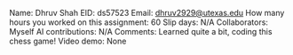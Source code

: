 Name: Dhruv Shah 
EID: ds57523 
Email: dhruv2929@utexas.edu 
How many hours you worked on this assignment: 60 
Slip days: N/A 
Collaborators: 
Myself 
AI contributions: N/A 
Comments: Learned quite a bit, coding this chess game! 
Video demo: None
